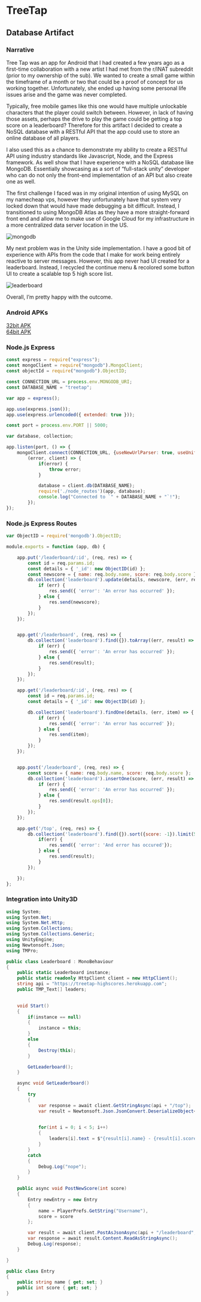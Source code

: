 # TreeTap
## Database Artifact

### Narrative
Tree Tap was an app for Android that I had created a few years ago as a first-time collaboration with a new artist I had met from the r/INAT subreddit (prior to my ownership of the sub). We wanted to create a small game within the timeframe of a month or two that could be a proof of concept for us working together. Unfortunately, she ended up having some personal life issues arise and the game was never completed.  

Typically, free mobile games like this one would have multiple unlockable characters that the player could switch between. However, in lack of having those assets, perhaps the drive to play the game could be getting a top score on a leaderboard? Therefore for this artifact I decided to create a NoSQL database with a RESTful API that the app could use to store an online database of all players.  

I also used this as a chance to demonstrate my ability to create a RESTful API using industry standards like Javascript, Node, and the Express framework. As well show that I have experience with a NoSQL database like MongoDB. Essentially showcasing as a sort of “full-stack unity” developer who can do not only the front-end implementation of an API but also create one as well.  

The first challenge I faced was in my original intention of using MySQL on my namecheap vps, however they unfortunately have that system very locked down that would have made debugging a bit difficult. Instead, I transitioned to using MongoDB Atlas as they have a more straight-forward front end and allow me to make use of Google Cloud for my infrastructure in a more centralized data server location in the US.  

![mongodb](https://skytech6.github.io/SNHU-ePortfolio/images/treetap/mongodb.png)

My next problem was in the Unity side implementation. I have a good bit of experience with APIs from the code that I make for work being entirely reactive to server messages. However, this app never had UI created for a leaderboard. Instead, I recycled the continue menu & recolored some button UI to create a scalable top 5 high score list.  

![leaderboard](https://skytech6.github.io/SNHU-ePortfolio/images/treetap/leaderboard.png)

Overall, I’m pretty happy with the outcome.

### Android APKs
[32bit APK](https://skytech6.github.io/SNHU-ePortfolio/downloads/TreeTap.arm64-v8a.apk)  
[64bit APK](https://skytech6.github.io/SNHU-ePortfolio/downloads/TreeTap.armeabi-v7a.apk)  

### Node.js Express
```javascript
const express = require("express");
const mongoClient = require("mongodb").MongoClient;
const objectId = require("mongodb").ObjectID;

const CONNECTION_URL = process.env.MONGODB_URI;
const DATABASE_NAME = "treetap";

var app = express();

app.use(express.json());
app.use(express.urlencoded({ extended: true }));

const port = process.env.PORT || 5000;

var database, collection;

app.listen(port, () => {
    mongoClient.connect(CONNECTION_URL, {useNewUrlParser: true, useUnifiedTopology: true},
        (error, client) => {
            if(error) {
                throw error;
            }

            database = client.db(DATABASE_NAME);
            require('./node_routes')(app, database);
            console.log("Connected to `" + DATABASE_NAME + "`!");
        });
});
```
### Node.js Express Routes
```javascript
var ObjectID = require('mongodb').ObjectID;

module.exports = function (app, db) {

    app.put('/leaderboard/:id', (req, res) => {
        const id = req.params.id;
        const details = { '_id': new ObjectID(id) };
        const newscore = { name: req.body.name, score: req.body.score };
        db.collection('leaderboard').update(details, newscore, (err, result) => {
            if (err) {
                res.send({ 'error': 'An error has occurred' });
            } else {
                res.send(newscore);
            }
        });
    });


    app.get('/leaderboard', (req, res) => {
        db.collection('leaderboard').find({}).toArray((err, result) => {
            if (err) {
                res.send({ 'error': 'An error has occurred' });
            } else {
                res.send(result);
            }
        });
    });

    app.get('/leaderboard/:id', (req, res) => {
        const id = req.params.id;
        const details = { '_id': new ObjectID(id) };

        db.collection('leaderboard').findOne(details, (err, item) => {
            if (err) {
                res.send({ 'error': 'An error has occurred' });
            } else {
                res.send(item);
            }
        });
    });


    app.post('/leaderboard', (req, res) => {
        const score = { name: req.body.name, score: req.body.score };
        db.collection('leaderboard').insertOne(score, (err, result) => {
            if (err) {
                res.send({ 'error': 'An error has occurred' });
            } else {
                res.send(result.ops[0]);
            }
        });
    });

    app.get('/top', (req, res) => {
        db.collection('leaderboard').find({}).sort({score: -1}).limit(5).toArray((err, result) =>{
            if(err) {
                res.send({ 'error': 'And error has occured'});
            } else {
                res.send(result);
            }
        });

    });
};
```
### Integration into Unity3D
```csharp
using System;
using System.Net;
using System.Net.Http;
using System.Collections;
using System.Collections.Generic;
using UnityEngine;
using Newtonsoft.Json;
using TMPro;

public class Leaderboard : MonoBehaviour
{
	public static Leaderboard instance;
    public static readonly HttpClient client = new HttpClient();
	string api = "https://treetap-highscores.herokuapp.com";
	public TMP_Text[] leaders;
	

    void Start()
    {
		if(instance == null)
		{
			instance = this;
		}
		else
		{
			Destroy(this);
		}

		GetLeaderboard();
    }

	async void GetLeaderboard()
	{
		try
		{
			var response = await client.GetStringAsync(api + "/top");
			var result = Newtonsoft.Json.JsonConvert.DeserializeObject<Entry[]>(response);
			

			for(int i = 0; i < 5; i++)
			{
				leaders[i].text = $"{result[i].name} - {result[i].score}";
			}
		}
		catch
		{
			Debug.Log("nope");
		}
	}

	public async void PostNewScore(int score)
	{
		Entry newEntry = new Entry
		{
			name = PlayerPrefs.GetString("Username"),
			score = score
		};

		var result = await client.PostAsJsonAsync(api + "/leaderboard", newEntry);
		var response = await result.Content.ReadAsStringAsync();
		Debug.Log(response);
	}

}

public class Entry
{
    public string name { get; set; }
	public int score { get; set; }
}
```

